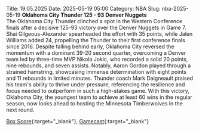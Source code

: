 Title: 19.05.2025
Date: 2025-05-19 05:00
Category: NBA 
Slug: nba-2025-05-19 
**Oklahoma City Thunder 125 - 93 Denver Nuggets**  
The Oklahoma City Thunder clinched a spot in the Western Conference finals after a decisive 125-93 victory over the Denver Nuggets in Game 7. Shai Gilgeous-Alexander spearheaded the effort with 35 points, while Jalen Williams added 24, propelling the Thunder to their first conference finals since 2016. Despite falling behind early, Oklahoma City reversed the momentum with a dominant 39-20 second quarter, overcoming a Denver team led by three-time MVP Nikola Jokic, who recorded a solid 20 points, nine rebounds, and seven assists. Notably, Aaron Gordon played through a strained hamstring, showcasing immense determination with eight points and 11 rebounds in limited minutes. Thunder coach Mark Daigneault praised his team's ability to thrive under pressure, referencing the resilience and focus needed to outperform in such a high-stakes game. With this victory, Oklahoma City, the youngest team to achieve at least 60 wins in the regular season, now looks ahead to hosting the Minnesota Timberwolves in the next round. 

[Box Score](/game/den-vs-okc-0042400227/box-score){:target="_blank"}, [Gamecast](/game/den-vs-okc-0042400227){:target="_blank"}<br>

